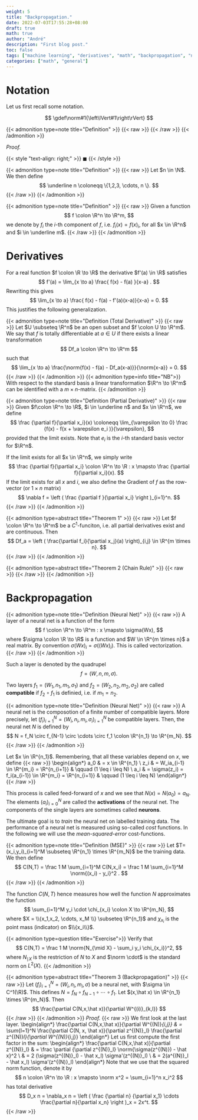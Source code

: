 ```yaml
---
weight: 5
title: "Backpropagation."
date: 2022-07-03T17:55:28+08:00
draft: true
math: true
author: "André"
description: "First blog post."
toc: false
tags: ["machine learning", "derivatives", "math", "backpropagation", "neural nets"]
categories: ["math", "general"]
---
```


# Notation 

Let us first recall some notation.

$$
  \gdef\norm#1{\left\lVert#1\right\rVert}
$$

{{< admonition type=note title="Definition" >}}
{{< raw >}}
{{< /raw >}}
{{< /admonition >}}

*Proof.*

{{< style "text-align: right;" >}}
$\blacksquare$
{{< /style >}}

{{< admonition type=note title="Definition" >}}
{{< raw >}}
Let $n \in \N$. We then define 
$$
\underline n \coloneqq \{1,2,3, \cdots, n \}.
$$
{{< /raw >}}
{{< /admonition >}}

{{< admonition type=note title="Definition" >}}
{{< raw >}}
Given a function
$$
f \colon \R^n \to \R^m,
$$
we denote by $f_i$ the $i$-th component of $f$, i.e. $f_i(x) = f(x)_i$, for all $x \in \R^n$ and $i \in \underline m$.
{{< /raw >}}
{{< /admonition >}}

# Derivatives

For a real function $f \colon \R \to \R$ the derivative $f'(a) \in \R$ satisfies
$$
  f'(a) = \lim_{x \to a} \frac{ f(x) - f(a) }{x-a} .
$$
Rewriting this gives
$$
  \lim_{x \to a} \frac{ f(x) - f(a) - f'(a)(x-a)}{x-a}  = 0.
$$
This justifies the following generalization.

{{< admonition type=note title="Definition (Total Derivative)" >}}
{{< raw >}}
Let $U \subseteq \R^n$ be an open subset and $f \colon U \to \R^m$. We say that $f$
is totally differentiable at $a \in U$ if there exists a linear transformation 
$$
  Df_a \colon \R^n \to \R^m
$$
such that
$$
  \lim_{x \to a} \frac{\norm{f(x) - f(a) - Df_a(x-a)}}{\norm{x-a}} = 0.
$$
{{< /raw >}}
{{< /admonition >}}
{{< admonition type=info title="NB">}}
With respect to the standard basis a linear transformation $\R^n \to \R^m$ can be identified with a $m\times n$-matrix.
{{< /admonition >}}


{{< admonition type=note title="Definition (Partial Derivative)" >}}
{{< raw >}}
Given $f\colon \R^n \to \R$, $i \in \underline n$ and $x \in \R^n$, we define 
$$
  \frac {\partial f}{\partial x_i}(x) \coloneqq \lim_{\varepsilon \to 0} \frac {f(x) - f(x + \varepsilon e_i )}{\varepsilon},
$$
provided that the limit exists. Note that $e_i$ is the $i$-th standard basis vector for $\R^n$.

If the limit exists for all $x \in \R^n$, we simply write 
$$
  \frac {\partial f}{\partial x_i} \colon \R^n \to \R : x \mapsto \frac {\partial f}{\partial x_i}(x).
$$
If the limit exists for all $x$ and $i$, we also define the Gradient of $f$ as the row-vector (or $1 \times n$ matrix)
$$
\nabla f = \left ( \frac {\partial f }{\partial x_i} \right )_{i=1}^n.
$$
{{< /raw >}}
{{< /admonition >}}


{{< admonition type=abstract title="Theorem 1" >}}
{{< raw >}}
Let $f \colon \R^n \to \R^m$ be a $C^1$-funciton, i.e. all partial derivatives exist and are continuous. Then
$$
  Df_a = \left ( \frac{\partial f_i}{\partial x_j}(a) \right)_{i,j} \in \R^{m \times n}.
$$
{{< /raw >}}
{{< /admonition >}}

{{< admonition type=abstract title="Theorem 2 (Chain Rule)" >}}
{{< raw >}}
{{< /raw >}}
{{< /admonition >}}

# Backpropagation

{{< admonition type=note title="Definition (Neural Net)" >}}
{{< raw >}}
A layer of a neural net is a function of the form 
$$
  f \colon \R^n \to \R^m : x \mapsto \sigma(Wx),
$$
where $\sigma \colon \R \to \R$ is a function and $W \in \R^{m \times n}$ a real matrix. 
By convention $\sigma(Wx)_i = \sigma((Wx)_i)$. This is called vectorization. 
<br>
{{< /raw >}}
{{< /admonition >}}

Such a layer is denoted by the quadrupel
$$
  f=(W,n,m, \sigma).
$$

Two layers $f_1=(W_1,n_1,m_1,\sigma_1)$ and $f_2=(W_2,n_2,m_2,\sigma_2)$ are called **compatible** if $f_2 \circ f_1$ is definied, i.e. if $m_1 = n_2$.

{{< admonition type=note title="Definition (Neural Net)" >}}
{{< raw >}}
A neural net is the composotion of a finite number of compatible layers. More precisely, let $(f_i)_{i=1}^N = (W_i,n_i,m_i,\sigma_i)_{i=1}^N$ be compatible layers. Then, the neural net $N$ is defined by 
$$
  N = f_N \circ f_{N-1} \circ \cdots \circ f_1 \colon \R^{n_1} \to \R^{m_N}.
$$
{{< /raw >}}
{{< /admonition >}}

Let $x \in \R^{n_1}$. Remembering, that all these variables depend on $x$, we define
{{< raw >}}
\begin{align*}
  a_0 & = x \in \R^{n_1} \\
  z_i &  = W_ia_{i-1} \in \R^{m_i} = \R^{n_{i+1}} & \qquad (1 \leq i \leq N) \\
  a_i & = \sigma(z_i) = f_i(a_{i-1}) \in \R^{m_i} = \R^{n_{i+1}} & \qquad (1 \leq i \leq N)
\end{align*}
{{< /raw >}}

This process is called feed-forward of $x$ and we see that $N(x) = N(a_0) = a_N$.
The elements $(a_i)_{i=0}^N$ are called the **activations** of the neural net.
The components of the single layers are sometimes called **neurons**.

The ultimate goal is to *train* the neural net on labelled training data.
The performance of a neural net is measured using so-called *cost* functions. In the following we will use the *mean-squared-error* cost-functions.


{{< admonition type=note title="Definition (MSE)" >}}
{{< raw >}}
Let $T=(x_i,y_i)_{i=1}^M \subseteq \R^{n_1} \times \R^{m_N}$ be the training data. We then define 
$$
  C(N,T) = \frac 1 M \sum_{i=1}^M C(N,x_i) = \frac 1 M \sum_{i=1}^M \norm{(x_i) - y_i}^2 .
$$
{{< /raw >}}
{{< /admonition >}}

The function $C(N,T)$ hence measures how well the function $N$ approximates the function
$$
 \sum_{i=1}^M y_i \cdot \chi_{x_i} \colon X \to \R^{m_N},
$$
where $X = \\{x_1,x_2, \cdots, x_M \\} \subseteq \R^{n_1}$ and $\chi_{x_i}$ is the point mass (indicator) on $\\{x_i\\}$.

{{< admonition type=question title="Exercise">}}
  Verify that 
  $$
    C(N,T) = \frac 1 M \norm{N_{\mid X} - \sum_i y_i \chi_{x_i}}^2,
  $$
  where $N_{\mid X}$ is the restriction of $N$ to $X$ and $\norm \cdot$ is the standard norm on $L^2(X)$.
{{< /admonition >}}

{{< admonition type=abstract title="Theorem 3 (Backpropagation)" >}}
{{< raw >}}
Let $(f_i)_{i=1}^N = (W_i,n_i,m_i,\sigma)$ be a neural net, with $\sigma \in C^1(\R)$. This defines $N = f_N \circ f_{N-1} \circ \cdots \circ f_1$. Let $(x,\hat x) \in \R^{n_1} \times \R^{m_N}$. Then 
$$
  \frac{\partial C(N,x,\hat x)}{\partial W^{(i)}_{k,l}}
$$
{{< /raw >}}
{{< /admonition >}}
*Proof.*
{{< raw >}}
We first look at the last layer.
\begin{align*}
    \frac{\partial C(N,x,\hat x)}{\partial W^{(N)}_{i,j}} 
    & = \sum_{l=1}^N \frac{\partial C(N, x, \hat x)}{\partial z^{(N)}_l} \frac{\partial z^{(N)}_l}{\partial W^{(N)}_{i,j}}
\end{align*}
Let us first compute the first factor in the sum:
\begin{align*}
  \frac{\partial C(N,x,\hat x)}{\partial z^{(N)}_l} & = \frac \partial {\partial z^{(N)}_l} \norm{\sigma(z^{(N)}) - \hat x}^2 \\
  & = 2 (\sigma(z^{(N)}_l) - \hat x_l) \sigma'(z^{(N)}_l) \\
  & = 2(a^{(N)}_l - \hat x_l) \sigma'(z^{(N)}_l)
\end{align*}
Note that we use that the squared norm function, denote it by 
$$
  n \colon \R^n \to \R : x \mapsto \norm x^2 = \sum_{i=1}^n x_i^2
$$
 has total derivative  
 $$
  D_x n = \nabla_x n = \left ( \frac {\partial n} {\partial x_1} \cdots \frac{\partial n}{\partial x_n} \right )_x = 2x^t.
 $$
{{< /raw >}}